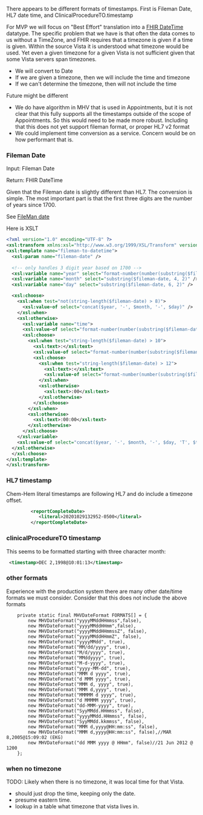 There appears to be different formats of timestamps. First is Fileman Date, HL7 date time, and ClinicalProcedureTO.timestamp

For MVP we will focus on "Best Effort" translation into a [FHIR DateTime](http://hl7.org/fhir/R4/datatypes.html#dateTime) datatype. The specific problem that we have is that often the data comes to us without a TimeZone, and FHIR requires that a timezone is given if a time is given. Within the source Vista it is understood what timezone would be used. Yet even a given timezone for a given Vista is not sufficient given that some Vista servers span timezones.

- We will convert to Date
- If we are given a timezone, then we will include the time and timezone
- If we can't determine the timezone, then will not include the time

Future might be different
- We do have algorithm in MHV that is used in Appointments, but it is not clear that this fully supports all the timestamps outside of the scope of Appointments. So this would need to be made more robust. Including that this does not yet support fileman format, or proper HL7 v2 format
- We could implement time conversion as a service. Concern would be on how performant that is.

### Fileman Date

Input: Fileman Date

Return: FHIR DateTime

Given that the Fileman date is slightly different than HL7. The conversion is simple. The most important part is that the first three digits are the number of years since 1700.

See [FileMan date](http://www.vistapedia.com/index.php/Date_formats)

Here is XSLT

```xml
<?xml version="1.0" encoding="UTF-8" ?>
<xsl:transform xmlns:xsl="http://www.w3.org/1999/XSL/Transform" version="2.0" >
<xsl:template name="fileman-to-datetime">
  <xsl:param name="fileman-date" />
  
  <!-- only handles 3 digit year based on 1700 -->
  <xsl:variable name="year" select="format-number(number(substring($fileman-date, 1, 3)) + 1700, '0000')" />
  <xsl:variable name="month" select="substring($fileman-date, 4, 2)" />
  <xsl:variable name="day" select="substring($fileman-date, 6, 2)" />

  <xsl:choose>
    <xsl:when test="not(string-length($fileman-date) > 8)">
      <xsl:value-of select="concat($year, '-', $month, '-', $day)" />
    </xsl:when> 
    <xsl:otherwise>
      <xsl:variable name="time">
      <xsl:value-of select="format-number(number(substring($fileman-date, 9, 2)), '00')" />
      <xsl:choose>
        <xsl:when test="string-length($fileman-date) > 10">
          <xsl:text>:</xsl:text>
          <xsl:value-of select="format-number(number(substring($fileman-date, 11, 2)), '00')" />
          <xsl:choose>
            <xsl:when test="string-length($fileman-date) > 12">
              <xsl:text>:</xsl:text>
              <xsl:value-of select="format-number(number(substring($fileman-date, 13, 2)), '00')" />
            </xsl:when>
            <xsl:otherwise>
              <xsl:text>:00</xsl:text>
            </xsl:otherwise>
          </xsl:choose>
        </xsl:when>
        <xsl:otherwise>
          <xsl:text>:00:00</xsl:text>
        </xsl:otherwise>
      </xsl:choose>
    </xsl:variable>
    <xsl:value-of select="concat($year, '-', $month, '-', $day, 'T', $time, 'Z')" />
  </xsl:otherwise>
  </xsl:choose>
</xsl:template>
</xsl:transform>
```

### HL7 timestamp

Chem-Hem literal timestamps are following HL7 and do include a timezone offset.

```xml
         <reportCompleteDate>
            <literal>20201029132952-0500</literal>
         </reportCompleteDate>
```

### clinicalProcedureTO timestamp

This seems to be formatted starting with three character month:

```xml
 <timestamp>DEC 2,1998@10:01:13</timestamp>
```

### other formats

Experience with the production system there are many other date/time formats we must consider. Consider that this does not include the above formats

```
	private static final MHVDateFormat FORMATS[] = {
		new MHVDateFormat("yyyyMMddHHmmss",false),
		new MHVDateFormat("yyyyMMddHHmm",false),
		new MHVDateFormat("yyyyMMddHHmmssZ", false),
		new MHVDateFormat("yyyyMMddHHmmZ", false),
		new MHVDateFormat("yyyyMMdd", true),
		new MHVDateFormat("MM/dd/yyyy", true),
		new MHVDateFormat("M/d/yyyy", true),
		new MHVDateFormat("MMddyyyy", true),
		new MHVDateFormat("M-d-yyyy", true),
		new MHVDateFormat("yyyy-MM-dd", true),
		new MHVDateFormat("MMM d yyyy", true),
		new MHVDateFormat("d MMM yyyy", true),
		new MHVDateFormat("MMM d, yyyy", true),
		new MHVDateFormat("MMM d,yyyy", true),
		new MHVDateFormat("MMMMM d yyyy", true),
		new MHVDateFormat("d MMMMM yyyy", true),
		new MHVDateFormat("dd-MMM-yyyy", true),
		new MHVDateFormat("SyyMMdd.HHmmss", false),
		new MHVDateFormat("yyyyMMdd.HHmmss", false),
		new MHVDateFormat("SyyMMdd.kkmmss", false),
		new MHVDateFormat("MMM d,yyyy@HH:mm:ss", false),
		new MHVDateFormat("MMM d,yyyy@HH:mm:ss", false),//MAR 8,2005@15:09:02 (EKG)
		new MHVDateFormat("dd MMM yyyy @ HHmm", false)//21 Jun 2012 @ 1200
	};
```

### when no timezone

TODO: Likely when there is no timezone, it was local time for that Vista.

- should just drop the time, keeping only the date.
- presume eastern time.
- lookup in a table what timezone that vista lives in.
